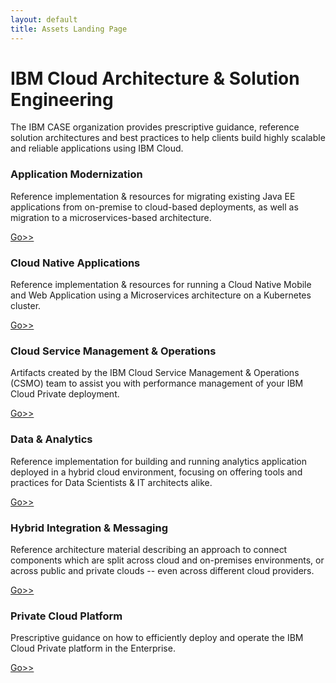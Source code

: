 ```yaml
---
layout: default
title: Assets Landing Page
---
```


# IBM Cloud Architecture & Solution Engineering

The IBM CASE organization provides prescriptive guidance, reference solution architectures and best practices to help clients build highly scalable and reliable applications using IBM Cloud.

### Application Modernization

Reference implementation & resources for migrating existing Java EE applications from on-premise to cloud-based deployments, as well as migration to a microservices-based architecture.

[Go>>](/deliverables/application-modernization.html)

### Cloud Native Applications

Reference implementation & resources for running a Cloud Native Mobile and Web Application using a Microservices architecture on a Kubernetes cluster.

[Go>>](/deliverables/cloud-native.html)

### Cloud Service Management & Operations

Artifacts created by the IBM Cloud Service Management & Operations (CSMO) team to assist you with performance management of your IBM Cloud Private deployment.

[Go>>](/deliverables/csmo.html)

### Data & Analytics

Reference implementation for building and running analytics application deployed in a hybrid cloud environment, focusing on offering tools and practices for Data Scientists & IT architects alike.

[Go>>](/deliverables/data-and-analytics.html)

### Hybrid Integration & Messaging

Reference architecture material describing an approach to connect components which are split across cloud and on-premises environments, or across public and private clouds -- even across different cloud providers.

[Go>>](/deliverables/integration-and-messaging.html)

### Private Cloud Platform

Prescriptive guidance on how to efficiently deploy and operate the IBM Cloud Private platform in the Enterprise.

[Go>>](/deliverables/private-cloud-platform.html)


<!--
## [](#sessions)Conference Sessions

Attending [InterConnect 2017](https://www.ibm.com/cloud-computing/us/en/interconnect/)?  Want more information on Cloud Architecture?

You're in luck!  The majority of CASE-related sessions and appearances are available on this page, with access to the rest of the conference agenda.

**[Check out the CASE experience at InterConnect 2017](sessions.html)**

## [](#code)Reference Architectures

It's the core of what CASE is all about, building reference architectures and exemplar applications to help our clients solve real-world problems.

**[Check out the currently available CASE Reference Architectures](code.html)**

## [](#resources)Additional Resources

Do you love whitepapers?  Are you more of a video demo person?  Well, don't miss the CASE Additional Resources page

**[Dive into the deep end with additional Cloud Architecture resources](resources.html)**
-->
